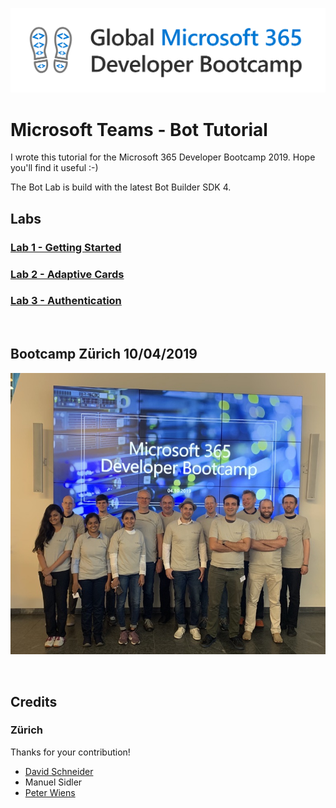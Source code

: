 ![Logo Bootcamp](./docs/images/bootcamp-logo.png)

# Microsoft Teams - Bot Tutorial

I wrote this tutorial for the Microsoft 365 Developer Bootcamp 2019. Hope you'll find it useful :-)

The Bot Lab is build with the latest Bot Builder SDK 4. 
## Labs
### [Lab 1 - Getting Started](./docs/bot-lab-1.md)
### [Lab 2 - Adaptive Cards](./docs/bot-lab-2.md)
### [Lab 3 - Authentication](./docs/bot-lab-3.md)

<br>

## Bootcamp Zürich 10/04/2019
![Picture of the bootcamp in Zürich](./docs/images/Microsoft365-bootcamp-2019-zurich.png)

<br/>

## Credits
### Zürich
Thanks for your contribution!
- [David Schneider](https://github.com/fiddi)
- Manuel Sidler
- [Peter Wiens](https://github.com/peterwiens)
